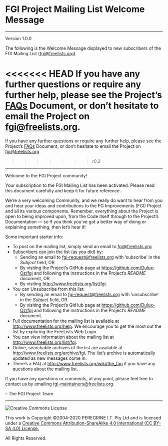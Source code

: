 # FGI Project Mailing List Welcome Message

---

Version 1.0.0

The following is the Welcome Message displayed to new subscribers of the FGI Mailing List (fgi@freelists.org).

<<<<<<< HEAD
If you have any further questions or require any further help, please see the Project&rsquo;s [FAQs](https://github.com/Dulux-Oz/FGI/tree/master/Project_Documentation/FAQs.md) Document, or don&rsquo;t hesitate to email the Project on <fgi@freelists.org>.
=======
If you have any further questions or require any further help, please see the Project&rsquo;s [FAQs](FAQs.md) Document, or don&rsquo;t hesitate to email the Project on <fgi@freelists.org>.
>>>>>>> r0.2

---

Welcome to the FGI Project community!

Your subscription to the FGI Mailing List has been activated. Please read this document carefully and keep it for future reference.

We&rsquo;re a very welcoming Community, and we really do want to hear from you and hear your ideas and contributions to the FG Improvements (FGI) Project and all its various components. Remember, everything about the Project is open to being improved upon, from the Code itself through to the Project&rsquo;s Documentation &mdash; so if you think you&rsquo;ve got a better way of doing or explaining something, then let&rsquo;s hear it!

Some important starter info:

- To post on the mailing list, simply send an email to <fgi@freelists.org>
- Subscribers can join the list (as you did) by:
	+ Sending an email to <fgi-request@freelists.org> with &lsquo;subscribe&rsquo; in the *Subject* field, OR
	+ By visiting the Project&rsquo;s GitHub page at <https://github.com/Dulux-Oz/fgi> and following the instructions in the Project&rsquo;s *README* document, OR
	+ By visiting <http://www.freelists.org/list/fgi>.
- You can Unsubscribe from this list:
	+ By sending an email to <fgi-request@freelists.org> with &lsquo;unsubscribe&rsquo; in the *Subject* field, OR
	+ By visiting the Project&rsquo;s GitHub page at <https://github.com/Dulux-Oz/fgi> and following the instructions in the Project&rsquo;s *README* document.
- Full documentation for the mailing list is available at <http://www.freelists.org/help>. We encourage you to get the most out the list by exploring the FreeLists Web Login.
- You can view information about the mailing list at <http://www.freelists.org/list/fgi>.
- Online, searchable archives of the list are available at <http://www.freelists.org/archive/fgi>. The list&rsquo;s archive is automatically updated as new messages come in.
- There&rsquo;s a FAQ at <http://www.freelists.org/wiki/the_faq> if you have any questions about the mailing list.

If you have any questions or comments, at any point, please feel free to contact us by emailing <fgi-maintainers@freelists.org>.

&ndash; The FGI Project Team

---

![Creative Commons License](https://i.creativecommons.org/l/by-sa/4.0/88x31.png "Creative Commons License")

This work is Copyright &copy;2004-2020 PEREGRINE I.T. Pty Ltd and is licensed under a [Creative Commons Attribution-ShareAlike 4.0 International (CC BY-SA 4.0) License.](https://creativecommons.org/licenses/by-sa/4.0/)

All Rights Reserved.
